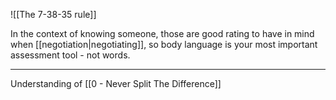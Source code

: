 ![[The 7-38-35 rule]]

In the context of knowing someone, those are good rating to have in mind when [[negotiation|negotiating]], so body language is your most important assessment tool - not words.

---

Understanding of [[0 - Never Split The Difference]]
